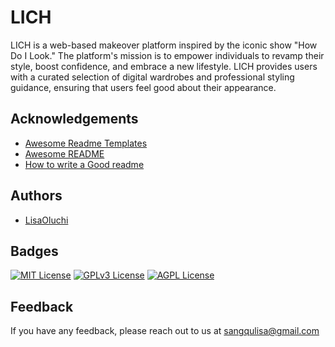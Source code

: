 
# LICH

LICH is a web-based makeover platform inspired by the iconic show "How Do I Look." The platform's mission is to empower individuals to revamp their style, boost confidence, and embrace a new lifestyle. LICH provides users with a curated selection of digital wardrobes and professional styling guidance, ensuring that users feel good about their appearance.

## Acknowledgements

 - [Awesome Readme Templates](https://awesomeopensource.com/project/elangosundar/awesome-README-templates)
 - [Awesome README](https://github.com/matiassingers/awesome-readme)
 - [How to write a Good readme](https://bulldogjob.com/news/449-how-to-write-a-good-readme-for-your-github-project)


## Authors

- [LisaOluchi](https://www.github.com/LisaOluchi)


## Badges


[![MIT License](https://img.shields.io/badge/License-MIT-green.svg)](https://choosealicense.com/licenses/mit/)
[![GPLv3 License](https://img.shields.io/badge/License-GPL%20v3-yellow.svg)](https://opensource.org/licenses/)
[![AGPL License](https://img.shields.io/badge/license-AGPL-blue.svg)](http://www.gnu.org/licenses/agpl-3.0)


## Feedback

If you have any feedback, please reach out to us at sangqulisa@gmail.com


